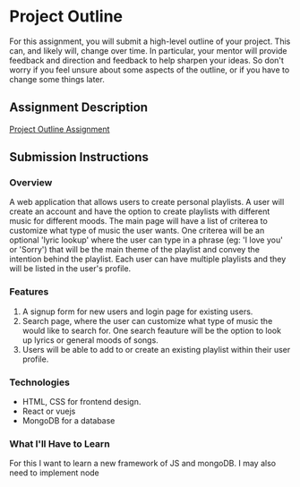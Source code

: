 # Project Outline
For this assignment, you will submit a high-level outline of your project. This can, and likely will, change over time. In particular, your mentor will provide feedback and direction and feedback to help sharpen your ideas. So don't worry if you feel unsure about some aspects of the outline, or if you have to change some things later.

## Assignment Description
[Project Outline Assignment](https://education.launchcode.org/liftoff/assignments/project-outline/)

## Submission Instructions

### Overview
A web application that allows users to create personal playlists. A user will create an account and have the option to create playlists with different music for different moods. The main page will have a list of criterea to customize what type of music the user wants. One criterea will be an optional 'lyric lookup' where the user can type in a phrase (eg: 'I love you' or 'Sorry') that will be the main theme of the playlist and convey the intention behind the playlist. Each user can have multiple playlists and they will be listed in the user's profile. 
### Features
1. A signup form for new users and login page for existing users.
2. Search page, where the user can customize what type of music the would like to search for. One search feauture will be the option to look up lyrics or general moods of songs.
3. Users will be able to add to or create an existing playlist within their user profile. 
### Technologies
* HTML, CSS for frontend design.
* React or vuejs
* MongoDB for a database 


### What I'll Have to Learn
For this I want to learn a new framework of JS and mongoDB. I may also need to implement node
